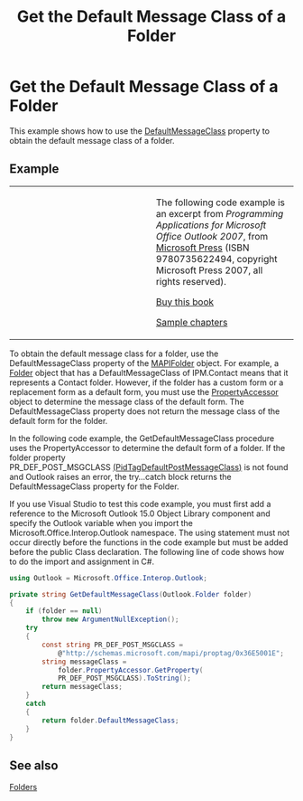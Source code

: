 ﻿---
title: 'Get the Default Message Class of a Folder'
TOCTitle: 'Get the Default Message Class of a Folder'
ms:assetid: 1c5faefd-b180-4114-a955-3fc524210317
ms:mtpsurl: https://msdn.microsoft.com/en-us/library/Ff184594(v=office.15)
ms:contentKeyID: 55119860
ms.date: 07/24/2014
mtps_version: v=office.15


---

# Get the Default Message Class of a Folder

This example shows how to use the [DefaultMessageClass](https://msdn.microsoft.com/en-us/library/bb646541\(v=office.15\)) property to obtain the default message class of a folder.

## Example

<table>
<colgroup>
<col style="width: 50%" />
<col style="width: 50%" />
</colgroup>
<tbody>
<tr class="odd">
<td><p></p></td>
<td><p>The following code example is an excerpt from <em>Programming Applications for Microsoft Office Outlook 2007</em>, from <a href="http://www.microsoft.com/learning/books/default.mspx">Microsoft Press</a> (ISBN 9780735622494, copyright Microsoft Press 2007, all rights reserved).</p>
<p><a href="http://www.amazon.com/gp/product/0735622493?ie=utf8%26tag=msmsdn-20%26linkcode=as2%26camp=1789%26creative=9325%26creativeasin=0735622493">Buy this book</a></p>
<p><a href="https://msdn.microsoft.com/en-us/library/cc513844(v=office.15)">Sample chapters</a></p></td>
</tr>
</tbody>
</table>


To obtain the default message class for a folder, use the DefaultMessageClass property of the [MAPIFolder](https://msdn.microsoft.com/en-us/library/bb624369\(v=office.15\)) object. For example, a [Folder](https://msdn.microsoft.com/en-us/library/bb645774\(v=office.15\)) object that has a DefaultMessageClass of IPM.Contact means that it represents a Contact folder. However, if the folder has a custom form or a replacement form as a default form, you must use the [PropertyAccessor](https://msdn.microsoft.com/en-us/library/bb646034\(v=office.15\)) object to determine the message class of the default form. The DefaultMessageClass property does not return the message class of the default form for the folder.

In the following code example, the GetDefaultMessageClass procedure uses the PropertyAccessor to determine the default form of a folder. If the folder property PR\_DEF\_POST\_MSGCLASS [(PidTagDefaultPostMessageClass)](https://msdn.microsoft.com/en-us/library/cc815305\(v=office.15\)) is not found and Outlook raises an error, the try…catch block returns the DefaultMessageClass property for the Folder.

If you use Visual Studio to test this code example, you must first add a reference to the Microsoft Outlook 15.0 Object Library component and specify the Outlook variable when you import the Microsoft.Office.Interop.Outlook namespace. The using statement must not occur directly before the functions in the code example but must be added before the public Class declaration. The following line of code shows how to do the import and assignment in C\#.

```csharp
using Outlook = Microsoft.Office.Interop.Outlook;
```

```csharp
private string GetDefaultMessageClass(Outlook.Folder folder)
{
    if (folder == null)
        throw new ArgumentNullException();
    try
    {
        const string PR_DEF_POST_MSGCLASS =
            @"http://schemas.microsoft.com/mapi/proptag/0x36E5001E";
        string messageClass =
            folder.PropertyAccessor.GetProperty(
            PR_DEF_POST_MSGCLASS).ToString();
        return messageClass;
    }
    catch
    {
        return folder.DefaultMessageClass;
    }
}
```

## See also



[Folders](folders.md)


